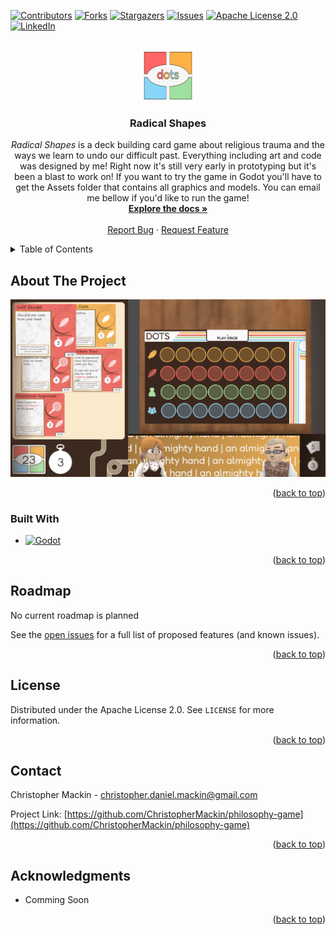 <!-- Improved compatibility of back to top link: See: https://github.com/othneildrew/Best-README-Template/pull/73 -->
<a id="readme-top"></a>
<!--
*** Thanks for checking out the Best-README-Template. If you have a suggestion
*** that would make this better, please fork the repo and create a pull request
*** or simply open an issue with the tag "enhancement".
*** Don't forget to give the project a star!
*** Thanks again! Now go create something AMAZING! :D
-->



<!-- PROJECT SHIELDS -->
<!--
*** I'm using markdown "reference style" links for readability.
*** Reference links are enclosed in brackets [ ] instead of parentheses ( ).
*** See the bottom of this document for the declaration of the reference variables
*** for contributors-url, forks-url, etc. This is an optional, concise syntax you may use.
*** https://www.markdownguide.org/basic-syntax/#reference-style-links
-->
[![Contributors][contributors-shield]][contributors-url]
[![Forks][forks-shield]][forks-url]
[![Stargazers][stars-shield]][stars-url]
[![Issues][issues-shield]][issues-url]
[![Apache License 2.0][license-shield]][license-url]
[![LinkedIn][linkedin-shield]][linkedin-url]



<!-- PROJECT LOGO -->
<br />
<div align="center">
  <a href="https://github.com/ChristopherMackin/philosophy-game">
    <img src="images/logo.svg" alt="Logo" width="80" height="80">
  </a>

<h3 align="center">Radical Shapes</h3>

  <p align="center">
    <i>Radical Shapes</i> is a deck building card game about religious trauma and the ways we learn to undo our difficult past. Everything including art and code was designed by me! Right now it's still very early in prototyping but it's been a blast to work on! If you want to try the game in Godot you'll have to get the Assets folder that contains all graphics and models. You can email me bellow if you'd like to run the game!
    <br />
    <a href="https://github.com/ChristopherMackin/philosophy-game"><strong>Explore the docs »</strong></a>
    <br />
    <br />
    <a href="https://github.com/ChristopherMackin/philosophy-game/issues/new?labels=bug&template=bug-report---.md">Report Bug</a>
    &middot;
    <a href="https://github.com/ChristopherMackin/philosophy-game/issues/new?labels=enhancement&template=feature-request---.md">Request Feature</a>
  </p>
</div>



<!-- TABLE OF CONTENTS -->
<details>
  <summary>Table of Contents</summary>
  <ol>
    <li>
      <a href="#about-the-project">About The Project</a>
      <ul>
        <li><a href="#built-with">Built With</a></li>
      </ul>
    </li>
    <li><a href="#roadmap">Roadmap</a></li>
    <li><a href="#license">License</a></li>
    <li><a href="#contact">Contact</a></li>
    <li><a href="#acknowledgments">Acknowledgments</a></li>
  </ol>
</details>



<!-- ABOUT THE PROJECT -->
## About The Project

![Radical Shapes Screen Shot][product-screenshot]

<p align="right">(<a href="#readme-top">back to top</a>)</p>

### Built With

* [![Godot][Godot-sheild]][Godot-url]

<p align="right">(<a href="#readme-top">back to top</a>)</p>

<!-- ROADMAP -->
## Roadmap

No current roadmap is planned

See the [open issues](https://github.com/ChristopherMackin/philosophy-game/issues) for a full list of proposed features (and known issues).

<p align="right">(<a href="#readme-top">back to top</a>)</p>

<!-- LICENSE -->
## License

Distributed under the Apache License 2.0. See `LICENSE` for more information.

<p align="right">(<a href="#readme-top">back to top</a>)</p>



<!-- CONTACT -->
## Contact

Christopher Mackin - christopher.daniel.mackin@gmail.com

Project Link: [https://github.com/ChristopherMackin/philosophy-game](https://github.com/ChristopherMackin/philosophy-game)

<p align="right">(<a href="#readme-top">back to top</a>)</p>



<!-- ACKNOWLEDGMENTS -->
## Acknowledgments

* Comming Soon

<p align="right">(<a href="#readme-top">back to top</a>)</p>



<!-- MARKDOWN LINKS & IMAGES -->
<!-- https://www.markdownguide.org/basic-syntax/#reference-style-links -->
[contributors-shield]: https://img.shields.io/github/contributors/ChristopherMackin/philosophy-game.svg?style=for-the-badge
[contributors-url]: https://github.com/ChristopherMackin/philosophy-game/graphs/contributors
[forks-shield]: https://img.shields.io/github/forks/ChristopherMackin/philosophy-game.svg?style=for-the-badge
[forks-url]: https://github.com/ChristopherMackin/philosophy-game/network/members
[stars-shield]: https://img.shields.io/github/stars/ChristopherMackin/philosophy-game.svg?style=for-the-badge
[stars-url]: https://github.com/ChristopherMackin/philosophy-game/stargazers
[issues-shield]: https://img.shields.io/github/issues/ChristopherMackin/philosophy-game.svg?style=for-the-badge
[issues-url]: https://github.com/ChristopherMackin/philosophy-game/issues
[license-shield]: https://img.shields.io/github/license/ChristopherMackin/philosophy-game.svg?style=for-the-badge
[license-url]: https://github.com/ChristopherMackin/philosophy-game/blob/main/LICENSE
[linkedin-shield]: https://img.shields.io/badge/-LinkedIn-black.svg?style=for-the-badge&logo=linkedin&colorB=555
[linkedin-url]: https://www.linkedin.com/in/christopher-daniel-mackin/
[product-screenshot]: images/screenshot.png
[Godot-sheild]: https://img.shields.io/badge/Godot%20Engine-478CBF?logo=godotengine&logoColor=fff&style=flat
[Godot-url]: https://godotengine.org/

